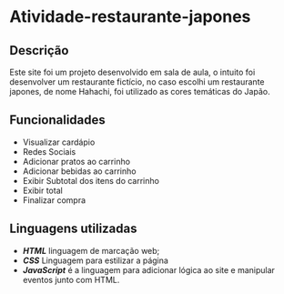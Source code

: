 # Atividade-restaurante-japones
 
## Descrição
Este site foi um projeto desenvolvido em sala de aula, o intuito foi desenvolver um restaurante fictício, no caso escolhi um restaurante japones, de nome Hahachi, foi utilizado as cores temáticas do Japão.

## Funcionalidades 

- Visualizar cardápio
- Redes Sociais 
- Adicionar pratos ao carrinho
- Adicionar bebidas ao carrinho
- Exibir Subtotal dos itens do carrinho
- Exibir total
- Finalizar compra

## Linguagens utilizadas 

- ***HTML***  linguagem de marcação web;
- ***CSS*** Linguagem para estilizar a página 
- ***JavaScript*** é a linguagem para adicionar lógica ao site e manipular eventos junto com HTML.

